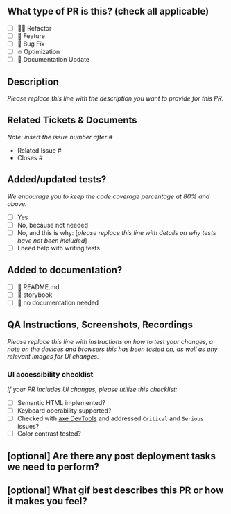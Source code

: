 ## What type of PR is this? (check all applicable)

- [ ] 🧑‍💻 Refactor
- [ ] 🍕 Feature
- [ ] 🐛 Bug Fix
- [ ] 🔥 Optimization
- [ ] 📝 Documentation Update

## Description
_Please replace this line with the description you want to provide for this PR._

## Related Tickets & Documents
_Note: insert the issue number after #_
- Related Issue #
- Closes #

## Added/updated tests?
_We encourage you to keep the code coverage percentage at 80% and above._

- [ ] Yes
- [ ] No, because not needed
- [ ] No, and this is why: [_please replace this line with details on why tests
      have not been included_]
- [ ] I need help with writing tests

## Added to documentation?

- [ ] 📜 README.md
- [ ] 📕 storybook
- [ ] 🙅 no documentation needed

## QA Instructions, Screenshots, Recordings

_Please replace this line with instructions on how to test your changes, a note
on the devices and browsers this has been tested on, as well as any relevant
images for UI changes._

### UI accessibility checklist
_If your PR includes UI changes, please utilize this checklist:_
- [ ] Semantic HTML implemented?
- [ ] Keyboard operability supported?
- [ ] Checked with [axe DevTools](https://www.deque.com/axe/) and addressed `Critical` and `Serious` issues?
- [ ] Color contrast tested?

## [optional] Are there any post deployment tasks we need to perform?

## [optional] What gif best describes this PR or how it makes you feel?
<!--
## How to add Gifs to Your PR
If you’re a contributor, you might be wondering, “What’s the easiest way to add a gif?” 
I use the GIFs for ![GIFs for Github](https://chrome.google.com/webstore/detail/gifs-for-github/dkgjnpbipbdaoaadbdhpiokaemhlphep/related?hl=en) chrome extension. 
Once it’s installed, you’ve got a quick way to add all your favorite gifs to enhance that PR experience. 
Just search for the gif you want, and click it. You can even add a caption to describe the gif or explain how it relates to the PR 👏
-->
